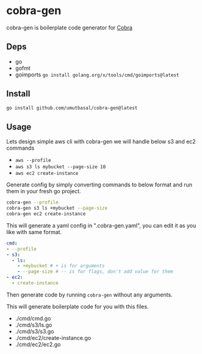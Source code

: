# cobra-gen

cobra-gen is boilerplate code generator for [Cobra](https://github.com/spf13/cobra)

## Deps

- go
- gofmt
- goimports `go install golang.org/x/tools/cmd/goimports@latest`

## Install

```sh
go install github.com/umutbasal/cobra-gen@latest
```

## Usage

Lets design simple aws cli with cobra-gen
we will handle below s3 and ec2 commands

- `aws --profile`
- `aws s3 ls mybucket --page-size 10`
- `aws ec2 create-instance`

Generate config by simply converting commands to below format and run them in your fresh go project.

```sh
cobra-gen --profile
cobra-gen s3 ls +mybucket --page-size
cobra-gen ec2 create-instance
```

This will generate a yaml config in ".cobra-gen.yaml", you can edit it as you like with same format.

```yaml
cmd:
- --profile
- s3:
  - ls:
    - +mybucket # + is for arguments
    - --page-size # -- is for flags, don't add value for them
- ec2:
  - create-instance
```

Then generate code by running `cobra-gen` without any arguments.

This will generate boilerplate code for you with this files.

- ./cmd/cmd.go
- ./cmd/s3/ls.go
- ./cmd/s3/s3.go
- ./cmd/ec2/create-instance.go
- ./cmd/ec2/ec2.go
